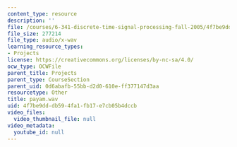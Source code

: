 ```yaml
---
content_type: resource
description: ''
file: /courses/6-341-discrete-time-signal-processing-fall-2005/4f7be9dddb594fa1fb17e7cb05b4dccb_payam.wav
file_size: 277214
file_type: audio/x-wav
learning_resource_types:
- Projects
license: https://creativecommons.org/licenses/by-nc-sa/4.0/
ocw_type: OCWFile
parent_title: Projects
parent_type: CourseSection
parent_uid: 0d6abafb-55bb-d2d0-610e-ff377147d3aa
resourcetype: Other
title: payam.wav
uid: 4f7be9dd-db59-4fa1-fb17-e7cb05b4dccb
video_files:
  video_thumbnail_file: null
video_metadata:
  youtube_id: null
---
```

